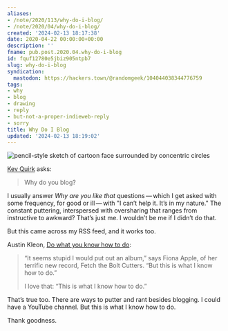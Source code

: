 ```yaml
---
aliases:
- /note/2020/113/why-do-i-blog/
- /note/2020/04/why-do-i-blog/
created: '2024-02-13 18:17:38'
date: 2020-04-22 00:00:00+00:00
description: ''
fname: pub.post.2020.04.why-do-i-blog
id: fquf12780e5jbiz905ntpb7
slug: why-do-i-blog
syndication:
  mastodon: https://hackers.town/@randomgeek/104044038344776759
tags:
- why
- blog
- drawing
- reply
- but-not-a-proper-indieweb-reply
- sorry
title: Why Do I Blog
updated: '2024-02-13 18:19:02'
---
```


![pencil-style sketch of cartoon face surrounded by concentric circles](assets/img/2020/cover-2020-04-22.jpg "searched my image library for 'why' and got this old doodle")

[Kev Quirk](https://kevq.uk/why-i-have-a-blog) asks:

> Why do you blog?

I usually answer *Why are you like that* questions — which I get asked with some frequency, for good or ill — with "I can’t help it. It’s in my nature." The constant puttering, interspersed with oversharing that ranges from instructive to awkward? That’s just me. I wouldn’t be me if I didn’t do that.

But this came across my RSS feed, and it works too.

Austin Kleon, [Do what you know how to do](https://austinkleon.com/2020/04/19/do-what-you-know-how-to-do/):

> “It seems stupid I would put out an album,” says Fiona Apple, of her terrific
> new record, Fetch the Bolt Cutters. “But this is what I know how to do.”
>
> I love that: “This is what I know how to do.”

That’s true too. There are ways to putter and rant besides blogging. I could have a YouTube channel. But this is what I know how to do.

Thank goodness.